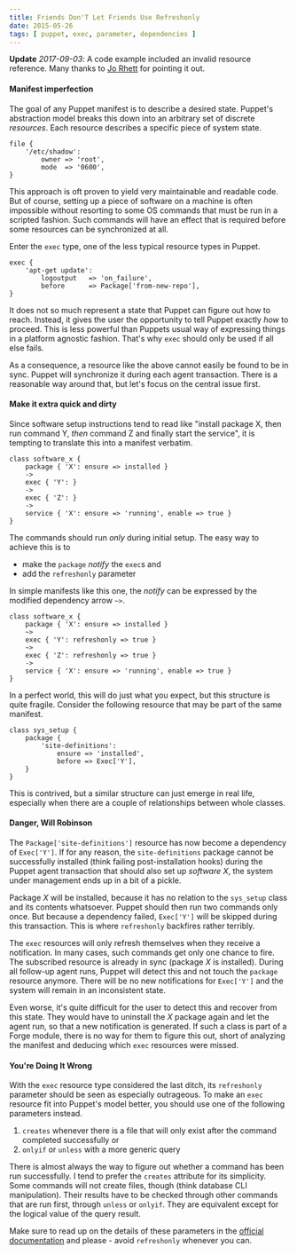 ```yaml
---
title: Friends Don'T Let Friends Use Refreshonly
date: 2015-05-26
tags: [ puppet, exec, parameter, dependencies ]
---
```


**Update** *2017-09-03*: A code example included an invalid resource reference.
Many thanks to [Jo Rhett](https://twitter.com/jorhett) for pointing it out.

#### Manifest imperfection

The goal of any Puppet manifest is to describe a desired state.
Puppet's abstraction model breaks this down into an arbitrary set
of discrete *resources*. Each resource describes a specific piece
of system state.

```
file {
	'/etc/shadow':
		owner => 'root',
		mode  => '0600',
}
```

This approach is oft proven to yield very maintainable and readable
code. But of course, setting up a piece of software on a machine
is often impossible without resorting to some OS commands that must
be run in a scripted fashion. Such commands will have an effect that
is required before some resources can be synchronized at all.

Enter the `exec` type, one of the less typical resource types in Puppet.

```
exec {
	'apt-get update':
		logoutput   => 'on_failure',
		before      => Package['from-new-repo'],
}
```

It does not so much represent a state that Puppet can figure out
how to reach. Instead, it gives the user the opportunity to tell
Puppet exactly *how* to proceed. This is less powerful than Puppets
usual way of expressing things in a platform agnostic fashion.
That's why `exec` should only be used if all else fails.

As a consequence, a resource like the above cannot easily be found
to be in sync. Puppet will synchronize it during each agent transaction.
There is a reasonable way around that, but let's focus on the central
issue first.

#### Make it extra quick and dirty

Since software setup instructions tend to read like "install package X,
then run command Y, *then* command Z and finally start the service",
it is tempting to translate this into a manifest verbatim.


```
class software_x {
	package { 'X': ensure => installed }
	->
	exec { 'Y': }
	->
	exec { 'Z': }
	->
	service { 'X': ensure => 'running', enable => true }
}
```

The commands should run *only* during initial setup. The easy
way to achieve this is to

 * make the `package` *notify* the `exec`s and
 * add the `refreshonly` parameter

In simple manifests like this one, the *notify* can be expressed
by the modified dependency arrow `~>`.

```
class software_x {
	package { 'X': ensure => installed }
	~>
	exec { 'Y': refreshonly => true }
	~>
	exec { 'Z': refreshonly => true }
	->
	service { 'X': ensure => 'running', enable => true }
}
```

In a perfect world, this will do just what you expect, but
this structure is quite fragile. Consider the following
resource that may be part of the same manifest.

```
class sys_setup {
	package {
		'site-definitions':
			ensure => 'installed',
			before => Exec['Y'],
	}
}
```

This is contrived, but a similar structure can just emerge
in real life, especially when there are a couple of relationships
between whole classes.

#### Danger, Will Robinson

The `Package['site-definitions']` resource has now become
a dependency of `Exec['Y']`. If for any reason, the `site-definitions`
package cannot be successfully installed (think failing post-installation
hooks) during the Puppet agent transaction that should also set up *software X*,
the system under management ends up in a bit of a pickle.

Package *X* will be installed, because it has no relation to the `sys_setup`
class and its contents whatsoever. Puppet should then run two commands
only once. But because a dependency failed, `Exec['Y']` will be skipped during
this transaction. This is where `refreshonly` backfires rather terribly.

The `exec` resources will only refresh themselves when they receive
a notification. In many cases, such commands get only one chance to fire.
The subscribed resource is already in sync (package *X* is installed).
During all follow-up agent runs, Puppet will detect this and not touch
the `package` resource anymore. There will be no new notifications
for `Exec['Y']` and the system will remain in an inconsistent state.

Even worse, it's quite difficult for the user to detect this and recover
from this state. They would have to uninstall the *X* package again
and let the agent run, so that a new notification is generated.
If such a class is part of a Forge module, there is no way for them
to figure this out, short of analyzing the manifest and deducing which
`exec` resources were missed.

#### You're Doing It Wrong

With the `exec` resource type considered the last ditch, its `refreshonly`
parameter should be seen as especially outrageous. To make an `exec`
resource fit into Puppet's model better, you should use one of the
following parameters instead.

 1. `creates` whenever there is a file that will only exist after
    the command completed successfully or
 2. `onlyif` or `unless` with a more generic query

There is almost always the way to figure out whether a command has
been run successfully. I tend to prefer the `creates` attribute
for its simplicity. Some commands will not create files, though
(think database CLI manipulation). Their results have to be checked
through other commands that are run first, through `unless` or
`onlyif`. They are equivalent except for the logical value of the
query result.

Make sure to read up on the details of these parameters in the [official
documentation](https://docs.puppetlabs.com/references/latest/type.html#exec)
and please - avoid `refreshonly` whenever you can.
